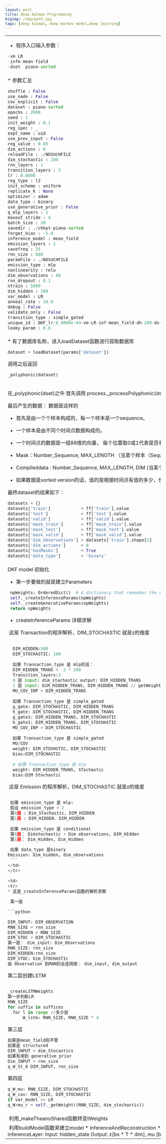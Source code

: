 ```yaml
---
layout: post
title: Deep Kalman Programming
bigimg: /img/path.jpg
tags: [deep kalman, deep markov model,deep learning]
---
```

<table width="100%">
<tr>
<td>

* 程序入口输入参数：

```python
-vm LR
-infm mean-field
-dset  piano-sorted
```
</td>
</tr>
<tr>
<td>
* 参数汇总

```python
shuffle : False 
use_nade : False 
cov_explicit : False 
dataset : piano-sorted 
epochs : 2000 
seed : 1 
init_weight : 0.1 
reg_spec : _ 
expt_name : uid 
use_prev_input : False 
reg_value : 0.05 
dim_actions : 0 
reloadFile : ./NOSUCHFILE 
dim_stochastic : 100 
rnn_layers : 1 
transition_layers : 2 
lr : 0.0008 
reg_type : l2 
init_scheme : uniform 
replicate_K : None 
optimizer : adam 
data_type : binary 
use_generative_prior : False 
q_mlp_layers : 1 
maxout_stride : 4 
batch_size : 20 
savedir : ./chkpt-piano-sorted 
forget_bias : -5.0 
inference_model : mean_field 
emission_layers : 2 
savefreq : 25 
rnn_size : 600 
paramFile : ./NOSUCHFILE 
emission_type : mlp 
nonlinearity : relu 
dim_observations : 88 
rnn_dropout : 0.1 
ntrain : 5000 
dim_hidden : 200 
var_model : LR 
anneal_rate : 10.0 
debug : False 
validate_only : False 
transition_type : simple_gated 
unique_id : DKF_lr-8_0000e-04-vm-LR-inf-mean_field-dh-200-ds-100-nl-relu-bs-20-ep-2000-rs-600-ttype-simple_gated-etype-mlp-previnp-False-ar-1_0000e+01-rv-5_0000e-02-nade-False-nt-5000-uid 
leaky_param : 0.0 
```
</td>
</tr>
<tr>
<td>
* 有了数据库名称，进入loadDataset函数进行提取数据库

```python
dataset = loadDataset(params['dataset'])
```
调用之后返回

```python
_polyphonic(dataset)

```
</td>
</tr>
<tr>
<td>
  
在_polyphonic(dset)之中
首先调用 process._processPolyphonic(dset)
如果有数据库，那么什么都不做。如果没有数据库，那么进行产生数据库的准备

最后产生的数据：
数据是这样的
* 首先是由一个个样本构成的，每一个样本是一个sequence。
* 一个样本是由不同个时间点数据构成的。
* 一个时间点的数据是一组88维的向量， 每个位置取0或1代表是否有该键

* Mask：Number_Sequence, MAX_LENGTH （当某个样本（Sequence）,的某个时间点（T) 有数据时为1）
* Compileddata : Number_Sequence, MAX_LENGTH, DIM (当某个样本，的某个时间点的，某一个键有值时为1)
* 如果数据是sorted version的话，值的是根据时间点有值的多少，也就是Sequence的长度来搞事情的。

最终dataset的结果如下：
```python
datasets = {}
datasets['train']            = ff['train'].value
datasets['test']             = ff['test'].value
datasets['valid']            = ff['valid'].value
datasets['mask_train']       = ff['mask_train'].value
datasets['mask_test']        = ff['mask_test'].value
datasets['mask_valid']       = ff['mask_valid'].value
datasets['dim_observations'] = datasets['train'].shape[2]
datasets['dim_actions']      = 0
datasets['hasMasks']         = True
datasets['data_type']        = 'binary'
```
</td>
</tr>
<tr>
<td>
DKF model
初始化

* 第一步要做的就是建立Parameters
 
 ```python
  npWeights: OrderedDict()  # A dictionary that remember the order it added
  self._createInferenceParams(npWeights)
  self._createGenerativeParams(npWeights)
  return npWeights
  ```
* createInferenceParams 详细求解

  这是 Transaction的程序解析，DIM_STOCHASTIC 就是z的维度

```python
  
  DIM_HIDDEN:200
  DIM_STOCHASTIC: 100
  
  如果 Transaction_type 是 mlp的话：
  DIM_HIDDEN_TRANS =  2 * 200
  Transition_layers:2
  0 层 input: dim_stachastic output: DIM_HIDDEN_TRANS
  1 层 input: DiM_HIDDEN_TRANS, DIM_HIDDEN_TRANS // getWeight return np array
  MU_COV_INP = DIM_HIDDEN_TRANS
  
  如果 Transaction_type 是 simple_gated
  g_gate: DIM_STOCHASTIC, DIM_HIDDEN_TRANS
  h_gate: DIM_STOCHASTIC, DIM-HIDDEN_TRANS
  g_gate1: DIM_HIDDEN_TRANS, DIM_STOCHASTIC
  h_gate1: DIM_HIDDEN_TRANS, DIM_STOCHASTIC
  MU_COV_INP = DIM_STOCHASTIC
  
  如果 Transaction_type 是 simple_gated
  MU/COV
  weight: DIM_STOVHSTIC, DIM_STOCHASTIC 
  bias:DIM_STOCHASTIC
  
  # 如果 Transaction_type 是 mlp
  weight: DIM_HIDDEN_TRANS, STochastic
  bias:DIM Stochastic 
``` 


  这是 Emission 的程序解析，DIM_STOCHASTIC 就是z的维度
  
  ```python
  
  如果 emission_type 是 mlp:
  假设 emission_type = 2
  第0层 : Dim_Stochastic, DIM_HIDDEN
  第1层 : DIM_HIDDEN. DIM_HIDDEN
  
  如果 emission_type 是 conditional
  第0层： Dimstochastic + Dim observations, DIM_HIdden
  第1层： Dim_Hidden, Dim_Hidden
  
  如果 data_type 是binary
  Emission: Dim_hidden, dim_observations
  ```
</td>
</tr>

<td>
<tr>
* 这是_createInferenceParams函数的解析求解
  
  第一层

```python
  
DIM_INPUT: DIM_OBSERVATION
RNN_SIXE = rnn_size
DIM_HIDDEN = RNN_SIZE
DIM_STOC = DIM_STOCHASTIC
第一层： dim_input: Dim_Observations
RNN_SIZE: rnn_size
DIM_HIDDEN:rnn_size
DIM_STOC: Dim_STOCHASTIc
由 Observation 到RNN的全连网络： dim_input, dim_output
````

第二层创建LSTM

```python

_createLSTMWeights
第一步判断LR
RNN_SIZE
for suffix in suffices
  for l in range //多少层
      W_lstm: RNN_SIZE, RNN_SIZE * 4
```

第三层

```python
如果是mean_field则不管
如果是 structured
DIM_INPUT = dim_Stocastics
如果有用到 generative_prior
Dim_INPUT = rnn_size
q_W_St_0 DIM_INPUT, rnn_size

```
第四层

```python
q_W_mu: RNN_SIZE, DIM_STOCHASTIC
q_W_cov: RNN_SIZE, DIM_STOCHASTIC
if var_model == LR
q_W+mu_r = self._getWeight((RNN_SIZE, dim_stochastic))
```

</tr>
</td>

<tr>
<td>
  利用_makeTheanoShared函数转变tWeights
  
</tr>
</td>

</tr>
</td>

<tr>
<td>
  利用buildModel函数来建立model
  * inferenceAndReconstruction
  * qEmbeddingLayer: Input(X:observation datat) OutPut:RNN_SIZE
  * 然后构建LSTM layer
      l2r _LSTMlayer
      r2l 
      hidden_state [T  x bsx dim]
  * inferenceLayer:
  Input: hidden_state
  Output: z[bs * T * dim], mu [bs * T * dim], cov [bs * T * dim]
  
  
</tr>
</td>
